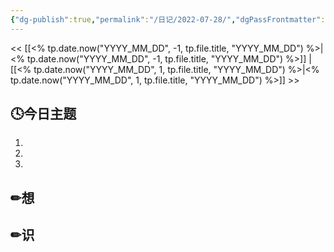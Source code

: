 ```yaml
---
{"dg-publish":true,"permalink":"/日记/2022-07-28/","dgPassFrontmatter":true}
---
```


<< [[<% tp.date.now("YYYY_MM_DD", -1, tp.file.title, "YYYY_MM_DD") %>\|<% tp.date.now("YYYY_MM_DD", -1, tp.file.title, "YYYY_MM_DD") %>]] | [[<% tp.date.now("YYYY_MM_DD", 1, tp.file.title, "YYYY_MM_DD") %>\|<% tp.date.now("YYYY_MM_DD", 1, tp.file.title, "YYYY_MM_DD") %>]] >>
## 🕓今日主题
1. 
2. 
3. 

## ✏想

## ✏识